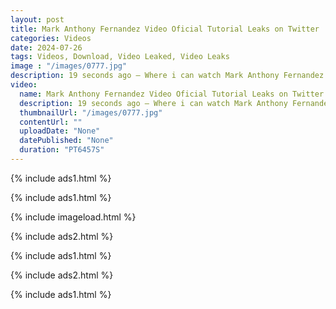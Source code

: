 ```yaml
---
layout: post
title: Mark Anthony Fernandez Video Oficial Tutorial Leaks on Twitter
categories: Videos
date: 2024-07-26
tags: Videos, Download, Video Leaked, Video Leaks
image : "/images/0777.jpg"
description: 19 seconds ago — Where i can watch Mark Anthony Fernandez Full Video? WATCH HERE! Viral Mark Anthony Fernandez Full Video Instagram, Twitter (X), Discord.
video:
  name: Mark Anthony Fernandez Video Oficial Tutorial Leaks on Twitter
  description: 19 seconds ago — Where i can watch Mark Anthony Fernandez Full Video? WATCH HERE! Viral Mark Anthony Fernandez Full Video Instagram, Twitter (X), Discord.
  thumbnailUrl: "/images/0777.jpg"
  contentUrl: ""
  uploadDate: "None"
  datePublished: "None"
  duration: "PT6457S"
---
```

{% include ads1.html %}

{% include ads1.html %}

{% include imageload.html %}

{% include ads2.html %}

{% include ads1.html %}

{% include ads2.html %}

{% include ads1.html %}
